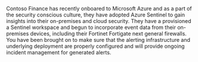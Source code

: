 Contoso Finance has recently onboared to Microsoft Azure and as a part of the security conscious culture, they have adopted Azure Sentinel to gain insights into their on-premises and cloud security. They have a provisioned a Sentinel workspace and begun to incorporate event data from their on-premises devices, including their Fortinet Fortigate next general firewalls. You have been brought on to make sure that the alerting infrastructure and underlying deployment are properly configured and will provide ongoing incident management for generated alerts.